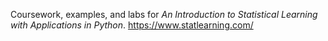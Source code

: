 Coursework, examples, and labs for _An Introduction to Statistical Learning with Applications in Python_. https://www.statlearning.com/
